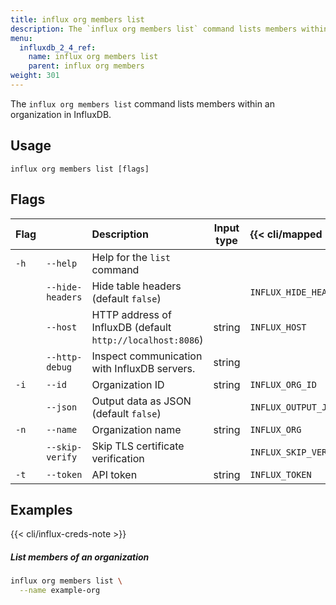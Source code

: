 ```yaml
---
title: influx org members list
description: The `influx org members list` command lists members within an organization in InfluxDB.
menu:
  influxdb_2_4_ref:
    name: influx org members list
    parent: influx org members
weight: 301
---
```


The `influx org members list` command lists members within an organization in InfluxDB.

## Usage
```
influx org members list [flags]
```

## Flags
| Flag |                  | Description                                                | Input type | {{< cli/mapped >}}    |
|:-----|:-----------------|:-----------------------------------------------------------|:----------:|:----------------------|
| `-h` | `--help`         | Help for the `list` command                                |            |                       |
|      | `--hide-headers` | Hide table headers (default `false`)                       |            | `INFLUX_HIDE_HEADERS` |
|      | `--host`         | HTTP address of InfluxDB (default `http://localhost:8086`) | string     | `INFLUX_HOST`         |
|      | `--http-debug`   | Inspect communication with InfluxDB servers.               | string     |                       |
| `-i` | `--id`           | Organization ID                                            | string     | `INFLUX_ORG_ID`       |
|      | `--json`         | Output data as JSON (default `false`)                      |            | `INFLUX_OUTPUT_JSON`  |
| `-n` | `--name`         | Organization name                                          | string     | `INFLUX_ORG`          |
|      | `--skip-verify`  | Skip TLS certificate verification                          |            | `INFLUX_SKIP_VERIFY`  |
| `-t` | `--token`        | API token                                                  | string     | `INFLUX_TOKEN`        |

## Examples

{{< cli/influx-creds-note >}}

##### List members of an organization
```sh
influx org members list \
  --name example-org
```
